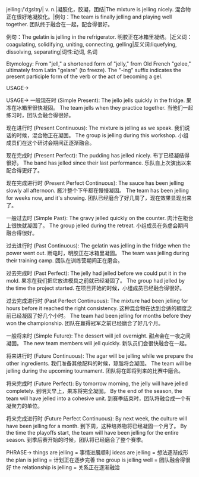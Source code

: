 jelling:/ˈdʒɛlɪŋ/| v. n.|凝胶化，胶凝，团结|The mixture is jelling nicely. 混合物正在很好地凝胶化。|例句：The team is finally jelling and playing well together.  团队终于融合在一起，配合得很好。

例句：The gelatin is jelling in the refrigerator.  明胶正在冰箱里凝结。|近义词：coagulating, solidifying, uniting, connecting, gelling|反义词:liquefying, dissolving, separating|词性:动词, 名词

Etymology: From "jell," a shortened form of "jelly," from Old French "gelee," ultimately from Latin "gelare" (to freeze). The "-ing" suffix indicates the present participle form of the verb or the act of becoming a gel.

USAGE->

USAGE->
一般现在时 (Simple Present):
The jello jells quickly in the fridge. 果冻在冰箱里很快凝固。
The team jells when they practice together.  当他们一起练习时，团队会融合得很好。


现在进行时 (Present Continuous):
The mixture is jelling as we speak.  我们说话的时候，混合物正在凝固。
The group is jelling during this workshop.  小组成员们在这个研讨会期间正逐渐融合。


现在完成时 (Present Perfect):
The pudding has jelled nicely. 布丁已经凝结得很好。
The band has jelled since their last performance.  乐队自上次演出以来配合得更好了。


现在完成进行时 (Present Perfect Continuous):
The sauce has been jelling slowly all afternoon. 酱汁整个下午都在慢慢凝固。
The team has been jelling for weeks now, and it's showing. 团队已经磨合了好几周了，现在效果显现出来了。


一般过去时 (Simple Past):
The gravy jelled quickly on the counter. 肉汁在柜台上很快就凝固了。
The group jelled during the retreat.  小组成员在务虚会期间融合得很好。


过去进行时 (Past Continuous):
The gelatin was jelling in the fridge when the power went out.  断电时，明胶正在冰箱里凝固。
The team was jelling during their training camp. 团队在训练营期间正在磨合。


过去完成时 (Past Perfect):
The jelly had jelled before we could put it in the mold. 果冻在我们把它放进模具之前就已经凝固了。
The group had jelled by the time the project started.  在项目开始的时候，小组成员已经融合得很好。


过去完成进行时 (Past Perfect Continuous):
The mixture had been jelling for hours before it reached the right consistency.  这种混合物在达到合适的稠度之前已经凝固了好几个小时。
The team had been jelling for months before they won the championship.  团队在赢得冠军之前已经磨合了好几个月。


一般将来时 (Simple Future):
The dessert will jell overnight. 甜点会在一夜之间凝固。
The new team members will jell quickly.  新队员们会很快融合在一起。


将来进行时 (Future Continuous):
The agar will be jelling while we prepare the other ingredients. 我们准备其他配料的时候，琼脂将会凝固。
The team will be jelling during the upcoming tournament.  团队将在即将到来的比赛中磨合。


将来完成时 (Future Perfect):
By tomorrow morning, the jelly will have jelled completely. 到明天早上，果冻将完全凝固。
By the end of the season, the team will have jelled into a cohesive unit. 到赛季结束时，团队将融合成一个有凝聚力的单位。


将来完成进行时 (Future Perfect Continuous):
By next week, the culture will have been jelling for a month. 到下周，这种培养物将已经凝固一个月了。
By the time the playoffs start, the team will have been jelling for the entire season.  到季后赛开始的时候，团队将已经磨合了整个赛季。



PHRASE->
things are jelling = 事情进展顺利
ideas are jelling = 想法逐渐成形
the plan is jelling = 计划正在逐步完善
the group is jelling well = 团队融合得很好
the relationship is jelling = 关系正在逐渐融洽


